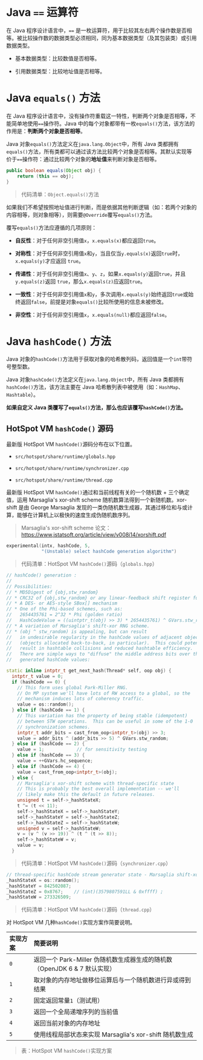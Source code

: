 # Java `==` 运算符

在 Java 程序设计语言中，`==` 是一枚运算符，用于比较其左右两个操作数是否相等。被比较操作数的数据类型必须相同，同为基本数据类型（及其包装类）或引用数据类型。

- 基本数据类型：比较数值是否相等。

- 引用数据类型：比较地址值是否相等。

# Java `equals()` 方法

在 Java 程序设计语言中，没有操作符重载这一特性，判断两个对象是否相等，不能简单地使用`==`操作符。Java 中的每个对象都带有一枚`equals()`方法，该方法的作用是：**判断两个对象是否相等**。

Java 对象`equals()`方法定义在`java.lang.Object`中，所有 Java 类都拥有`equals()`方法，所有类都可以通过该方法比较两个对象是否相等。其默认实现等价于`==`操作符：通过比较两个对象的**地址值**来判断对象是否相等。

```java
public boolean equals(Object obj) {
    return (this == obj);
}
```
> 代码清单：`Object.equals()`方法

如果我们不希望按照地址值进行判断，而是依据其他判断逻辑（如：若两个对象的内容相等，则对象相等），则需要`@Override`覆写`equals()`方法。

覆写`equals()`方法应遵循的几项原则：

- **自反性**：对于任何非空引用值`x`，`x.equals(x)`都应返回`true`。

- **对称性**：对于任何非空引用值`x`和`y`，当且仅当`y.equals(x)`返回`true`时，`x.equals(y)`才应返回 `true`。

- **传递性**：对于任何非空引用值`x`、`y`、`z`，如果`x.equals(y)`返回`true`，并且`y.equals(z)`返回 `true`，那么`x.equals(z)`应返回`true`。

- **一致性**：对于任何非空引用值`x`和`y`，多次调用`x.equals(y)`始终返回`true`或始终返回`false`，前提是对象`equals()`比较所使用的信息未被修改。

- **非空性**：对于任何非空引用值`x`，`x.equals(null)`都应返回`false`。

# Java `hashCode()` 方法

Java 对象的`hashCode()`方法用于获取对象的哈希散列码，返回值是一个`int`带符号整型数。

Java 对象`hashCode()`方法定义在`java.lang.Object`中，所有 Java 类都拥有`hashCode()`方法，该方法主要在 Java 哈希散列表中被使用（如：`HashMap`、`Hashtable`）。

**如果自定义 Java 类覆写了`equals()`方法，那么也应该覆写`hashCode()`方法。**

## HotSpot VM `hashCode()` 源码

最新版 HotSpot VM `hashCode()`源码分布在以下位置。

- `src/hotspot/share/runtime/globals.hpp`

- `src/hotspot/share/runtime/synchronizer.cpp`

- `src/hotspot/share/runtime/thread.cpp`

最新版 HotSpot VM `hashCode()`通过和当前线程有关的一个随机数 + 三个确定值，运用 Marsaglia's xor-shift scheme 随机数算法得到一个新随机数。xor-shift 是由 George Marsaglia 发现的一类伪随机数生成器，其通过移位和与或计算，能够在计算机上以极快的速度生成伪随机数序列。

> Marsaglia's xor-shift scheme 论文：https://www.jstatsoft.org/article/view/v008i14/xorshift.pdf

```cpp
experimental(intx, hashCode, 5,                                           \
             "(Unstable) select hashCode generation algorithm")           \
```
> 代码清单：HotSpot VM `hashCode()`源码（`globals.hpp`）

```cpp
// hashCode() generation :
//
// Possibilities:
// * MD5Digest of {obj,stw_random}
// * CRC32 of {obj,stw_random} or any linear-feedback shift register function.
// * A DES- or AES-style SBox[] mechanism
// * One of the Phi-based schemes, such as:
//   2654435761 = 2^32 * Phi (golden ratio)
//   HashCodeValue = ((uintptr_t(obj) >> 3) * 2654435761) ^ GVars.stw_random ;
// * A variation of Marsaglia's shift-xor RNG scheme.
// * (obj ^ stw_random) is appealing, but can result
//   in undesirable regularity in the hashCode values of adjacent objects
//   (objects allocated back-to-back, in particular).  This could potentially
//   result in hashtable collisions and reduced hashtable efficiency.
//   There are simple ways to "diffuse" the middle address bits over the
//   generated hashCode values:

static inline intptr_t get_next_hash(Thread* self, oop obj) {
  intptr_t value = 0;
  if (hashCode == 0) {
    // This form uses global Park-Miller RNG.
    // On MP system we'll have lots of RW access to a global, so the
    // mechanism induces lots of coherency traffic.
    value = os::random();
  } else if (hashCode == 1) {
    // This variation has the property of being stable (idempotent)
    // between STW operations.  This can be useful in some of the 1-0
    // synchronization schemes.
    intptr_t addr_bits = cast_from_oop<intptr_t>(obj) >> 3;
    value = addr_bits ^ (addr_bits >> 5) ^ GVars.stw_random;
  } else if (hashCode == 2) {
    value = 1;            // for sensitivity testing
  } else if (hashCode == 3) {
    value = ++GVars.hc_sequence;
  } else if (hashCode == 4) {
    value = cast_from_oop<intptr_t>(obj);
  } else {
    // Marsaglia's xor-shift scheme with thread-specific state
    // This is probably the best overall implementation -- we'll
    // likely make this the default in future releases.
    unsigned t = self->_hashStateX;
    t ^= (t << 11);
    self->_hashStateX = self->_hashStateY;
    self->_hashStateY = self->_hashStateZ;
    self->_hashStateZ = self->_hashStateW;
    unsigned v = self->_hashStateW;
    v = (v ^ (v >> 19)) ^ (t ^ (t >> 8));
    self->_hashStateW = v;
    value = v;
  }
```
> 代码清单：HotSpot VM `hashCode()`源码（`synchronizer.cpp`）

```cpp
// thread-specific hashCode stream generator state - Marsaglia shift-xor form
_hashStateX = os::random();
_hashStateY = 842502087;
_hashStateZ = 0x8767;    // (int)(3579807591LL & 0xffff) ;
_hashStateW = 273326509;
```
> 代码清单：HotSpot VM `hashCode()`源码（`thread.cpp`）

对 HotSpot VM 几种`hashCode()`实现方案作简要说明。

| 实现方案 | 简要说明 |
| :----- | :------ |
| `0`    | 返回一个 Park-Miller 伪随机数生成器生成的随机数（OpenJDK 6 & 7 默认实现） |
| `1`    | 取对象的内存地址做移位运算后与一个随机数进行异或得到结果 |
| `2`    | 固定返回常量`1`（测试用） |
| `3`    | 返回一个全局递增序列的当前值 |
| `4`    | 返回当前对象的内存地址 |
| `5`    | 使用线程局部状态来实现 Marsaglia's xor-shift 随机数生成 |

> 表：HotSpot VM `hashCode()`实现方案

<!-- EOF -->